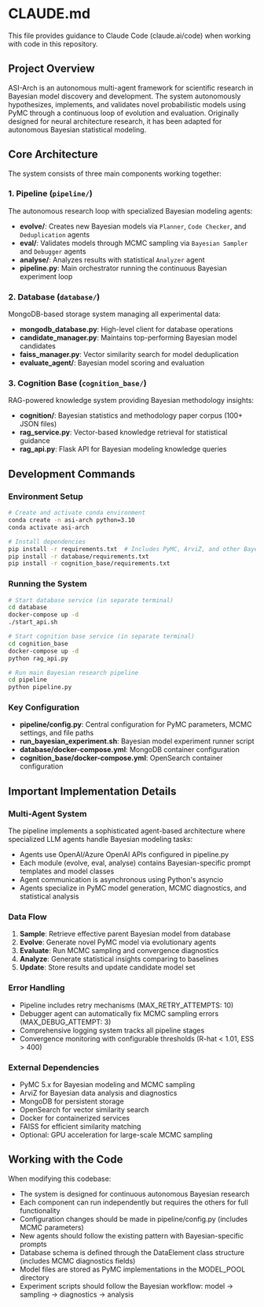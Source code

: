 # CLAUDE.md

This file provides guidance to Claude Code (claude.ai/code) when working with code in this repository.

## Project Overview

ASI-Arch is an autonomous multi-agent framework for scientific research in Bayesian model discovery and development. The system autonomously hypothesizes, implements, and validates novel probabilistic models using PyMC through a continuous loop of evolution and evaluation. Originally designed for neural architecture research, it has been adapted for autonomous Bayesian statistical modeling.

## Core Architecture

The system consists of three main components working together:

### 1. Pipeline (`pipeline/`)
The autonomous research loop with specialized Bayesian modeling agents:
- **evolve/**: Creates new Bayesian models via `Planner`, `Code Checker`, and `Deduplication` agents
- **eval/**: Validates models through MCMC sampling via `Bayesian Sampler` and `Debugger` agents  
- **analyse/**: Analyzes results with statistical `Analyzer` agent
- **pipeline.py**: Main orchestrator running the continuous Bayesian experiment loop

### 2. Database (`database/`)
MongoDB-based storage system managing all experimental data:
- **mongodb_database.py**: High-level client for database operations
- **candidate_manager.py**: Maintains top-performing Bayesian model candidates
- **faiss_manager.py**: Vector similarity search for model deduplication
- **evaluate_agent/**: Bayesian model scoring and evaluation

### 3. Cognition Base (`cognition_base/`)
RAG-powered knowledge system providing Bayesian methodology insights:
- **cognition/**: Bayesian statistics and methodology paper corpus (100+ JSON files)
- **rag_service.py**: Vector-based knowledge retrieval for statistical guidance
- **rag_api.py**: Flask API for Bayesian modeling knowledge queries

## Development Commands

### Environment Setup
```bash
# Create and activate conda environment
conda create -n asi-arch python=3.10
conda activate asi-arch

# Install dependencies
pip install -r requirements.txt  # Includes PyMC, ArviZ, and other Bayesian tools
pip install -r database/requirements.txt
pip install -r cognition_base/requirements.txt
```

### Running the System
```bash
# Start database service (in separate terminal)
cd database
docker-compose up -d
./start_api.sh

# Start cognition base service (in separate terminal)  
cd cognition_base
docker-compose up -d
python rag_api.py

# Run main Bayesian research pipeline
cd pipeline
python pipeline.py
```

### Key Configuration
- **pipeline/config.py**: Central configuration for PyMC parameters, MCMC settings, and file paths
- **run_bayesian_experiment.sh**: Bayesian model experiment runner script
- **database/docker-compose.yml**: MongoDB container configuration
- **cognition_base/docker-compose.yml**: OpenSearch container configuration

## Important Implementation Details

### Multi-Agent System
The pipeline implements a sophisticated agent-based architecture where specialized LLM agents handle Bayesian modeling tasks:
- Agents use OpenAI/Azure OpenAI APIs configured in pipeline.py
- Each module (evolve, eval, analyse) contains Bayesian-specific prompt templates and model classes
- Agent communication is asynchronous using Python's asyncio
- Agents specialize in PyMC model generation, MCMC diagnostics, and statistical analysis

### Data Flow
1. **Sample**: Retrieve effective parent Bayesian model from database
2. **Evolve**: Generate novel PyMC model via evolutionary agents
3. **Evaluate**: Run MCMC sampling and convergence diagnostics
4. **Analyze**: Generate statistical insights comparing to baselines  
5. **Update**: Store results and update candidate model set

### Error Handling
- Pipeline includes retry mechanisms (MAX_RETRY_ATTEMPTS: 10)
- Debugger agent can automatically fix MCMC sampling errors (MAX_DEBUG_ATTEMPT: 3)
- Comprehensive logging system tracks all pipeline stages
- Convergence monitoring with configurable thresholds (R-hat < 1.01, ESS > 400)

### External Dependencies
- PyMC 5.x for Bayesian modeling and MCMC sampling
- ArviZ for Bayesian data analysis and diagnostics
- MongoDB for persistent storage
- OpenSearch for vector similarity search
- Docker for containerized services
- FAISS for efficient similarity matching
- Optional: GPU acceleration for large-scale MCMC sampling

## Working with the Code

When modifying this codebase:
- The system is designed for continuous autonomous Bayesian research
- Each component can run independently but requires the others for full functionality
- Configuration changes should be made in pipeline/config.py (includes MCMC parameters)
- New agents should follow the existing pattern with Bayesian-specific prompts
- Database schema is defined through the DataElement class structure (includes MCMC diagnostics fields)
- Model files are stored as PyMC implementations in the MODEL_POOL directory
- Experiment scripts should follow the Bayesian workflow: model → sampling → diagnostics → analysis